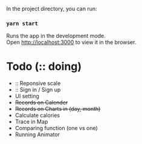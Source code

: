 


In the project directory, you can run:

### `yarn start`

Runs the app in the development mode.\
Open [http://localhost:3000](http://localhost:3000) to view it in the browser.

# Todo (:: doing)
- :: Reponsive scale
- :: Sign in / Sign up 
- UI setting 
- ~~Records on Calender~~
- ~~Records on Charts in (day, month)~~
- Calculate calories
- Trace in Map
- Comparing function (one vs one)
- Running Animator

